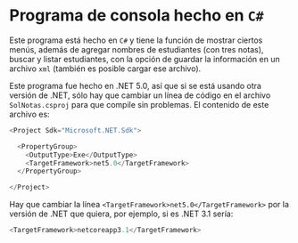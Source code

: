 # Programa de consola hecho en `C#`

Este programa está hecho en `C#` y tiene la función de mostrar ciertos menús, además de agregar nombres de estudiantes (con tres notas), buscar y listar estudiantes, con la opción de guardar la información en un archivo `xml` (también es posible cargar ese archivo).

Este programa fue hecho en .NET 5.0, así que si se está usando otra versión de .NET, sólo hay que cambiar un línea de código en el archivo `SolNotas.csproj` para que compile sin problemas. El contenido de este archivo es:

```C#
<Project Sdk="Microsoft.NET.Sdk">

  <PropertyGroup>
    <OutputType>Exe</OutputType>
    <TargetFramework>net5.0</TargetFramework>
  </PropertyGroup>

</Project>
```

Hay que cambiar la línea `<TargetFramework>net5.0</TargetFramework>` por la versión de .NET que quiera, por ejemplo, si es .NET 3.1 sería:

```C#
<TargetFramework>netcoreapp3.1</TargetFramework>